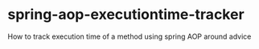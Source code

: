 # spring-aop-executiontime-tracker
How to track execution time of a method using spring AOP around advice 
